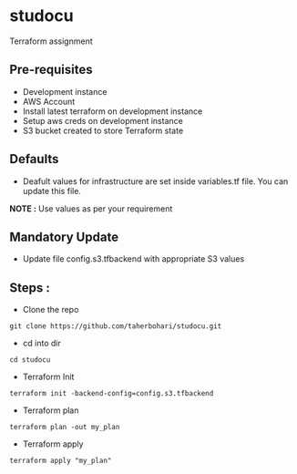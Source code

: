 # studocu
Terraform assignment

## Pre-requisites
- Development instance
- AWS Account
- Install latest terraform on development instance
- Setup aws creds on development instance
- S3 bucket created to store Terraform state

## Defaults
- Deafult values for infrastructure are set inside variables.tf file. You can update this file.

**NOTE :** Use values as per your requirement

## Mandatory Update
- Update file config.s3.tfbackend with appropriate S3 values

## Steps :
- Clone the repo
```
git clone https://github.com/taherbohari/studocu.git
```

- cd into dir
```
cd studocu
```

- Terraform Init
```
terraform init -backend-config=config.s3.tfbackend
```

- Terraform plan
```
terraform plan -out my_plan
```

- Terraform apply
```
terraform apply "my_plan"
```
